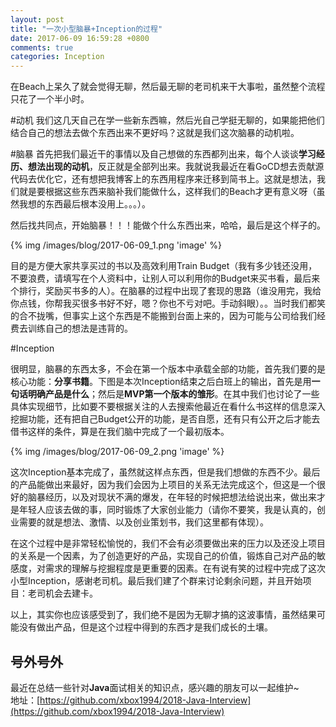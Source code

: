 ```yaml
---
layout: post
title: "一次小型脑暴+Inception的过程"
date: 2017-06-09 16:59:28 +0800
comments: true
categories: Inception
---
```

在Beach上呆久了就会觉得无聊，然后最无聊的老司机来干大事啦，虽然整个流程只花了一个半小时。

<!--more-->
#动机
我们这几天自己在学一些新东西嘛，然后光自己学挺无聊的，如果能把他们结合自己的想法去做个东西出来不更好吗？这就是我们这次脑暴的动机啦。

#脑暴
首先把我们最近干的事情以及自己想做的东西都列出来，每个人谈谈**学习经历、想法出现的动机**，反正就是全部列出来。我就说我最近在看GoCD想去贡献源代码去优化它，还有想把我博客上的东西用程序来迁移到简书上。这就是想法，我们就是要根据这些东西来脑补我们能做什么，这样我们的Beach才更有意义呀（虽然我想的东西最后根本没用上。。。）。

然后找共同点，开始脑暴！！！能做个什么东西出来，哈哈，最后是这个样子的。

{% img /images/blog/2017-06-09_1.png 'image' %}

目的是方便大家共享买过的书以及高效利用Train Budget（我有多少钱还没用，不要浪费，请填写在个人资料中，让别人可以利用你的Budget来买书看，最后来个排行，奖励买书多的人）。在脑暴的过程中出现了套现的思路（谁没用完，我给你点钱，你帮我买很多书好不好，嗯？你也不亏对吧。手动斜眼）。。当时我们都笑的合不拢嘴，但事实上这个东西是不能搬到台面上来的，因为可能与公司给我们经费去训练自己的想法是违背的。

#Inception

很明显，脑暴的东西太多，不会在第一个版本中承载全部的功能，首先我们要的是核心功能：**分享书籍**。下图是本次Inception结束之后白班上的输出，首先是用**一句话明确产品是什么**；然后是**MVP第一个版本的雏形**。在其中我们也讨论了一些具体实现细节，比如要不要根据关注的人去搜索他最近在看什么书这样的信息深入挖掘功能，还有把自己Budget公开的功能，是否自愿，还有只有公开之后才能去借书这样的条件，算是在我们脑中完成了一个最初版本。

{% img /images/blog/2017-06-09_2.png 'image' %}

这次Inception基本完成了，虽然就这样点东西，但是我们想做的东西不少。最后的产品能做出来最好，因为我们会因为上项目的关系无法完成这个，但这是一个很好的脑暴经历，以及对现状不满的爆发，在年轻的时候把想法给说出来，做出来才是年轻人应该去做的事，同时锻炼了大家创业能力（请你不要笑，我是认真的，创业需要的就是想法、激情、以及创业策划书，我们这里都有体现）。

在这个过程中是非常轻松愉悦的，我们不会有必须要做出来的压力以及还没上项目的关系是一个因素，为了创造更好的产品，实现自己的价值，锻炼自己对产品的敏感度，对需求的理解与挖掘程度是更重要的因素。在有说有笑的过程中完成了这次小型Inception，感谢老司机。最后我们建了个群来讨论剩余问题，并且开始项目：老司机会去建卡。

以上，其实你也应该感受到了，我们绝不是因为无聊才搞的这波事情，虽然结果可能没有做出产品，但是这个过程中得到的东西才是我们成长的土壤。

## 号外号外
最近在总结一些针对**Java**面试相关的知识点，感兴趣的朋友可以一起维护~  
地址：[https://github.com/xbox1994/2018-Java-Interview](https://github.com/xbox1994/2018-Java-Interview)
